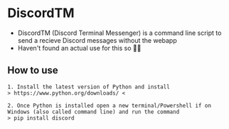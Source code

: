 # DiscordTM
  
  * DiscordTM (Discord Terminal Messenger) is a command line script to send a recieve Discord messages without the webapp
  * Haven't found an actual use for this so 🤷‍♂️


  ## How to use

    1. Install the latest version of Python and install
    > https://www.python.org/downloads/ <
    
    2. Once Python is installed open a new terminal/Powershell if on Windows (also called command line) and run the command
    > pip install discord
